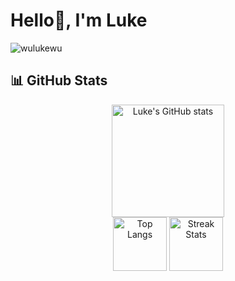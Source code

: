 # Hello👋, I'm Luke
<p align="left"> <img src="https://komarev.com/ghpvc/?username=wulukewu&label=Profile%20views&color=0e75b6&style=flat" alt="wulukewu" /> </p>

## 📊 GitHub Stats
<p align="center">
  <img src="https://github-readme-stats.vercel.app/api?username=wulukewu&show_icons=true&theme=synthwave" alt="Luke's GitHub stats" height="180" /><br>
  <img src="https://github-readme-stats.vercel.app/api/top-langs/?username=wulukewu&theme=synthwave" alt="Top Langs" height="86" />
  <img src="https://github-readme-streak-stats.herokuapp.com/?user=wulukewu&theme=synthwave" alt="Streak Stats" height="86" />
